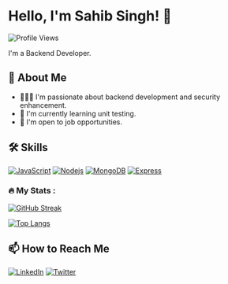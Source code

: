 # Hello, I'm Sahib Singh! 👋

![Profile Views](https://komarev.com/ghpvc/?username=your-username)

I'm a Backend Developer.

## 🚀 About Me

- 👨🏻‍💻 I'm passionate about backend development and security enhancement.
- 🌱 I'm currently learning unit testing.
- 💼 I'm open to job opportunities.

## 🛠️ Skills

[![JavaScript](https://img.shields.io/badge/-JavaScript-black?style=flat&logo=javascript&link=https://github.com/your-link)](https://github.com/your-link)
[![Nodejs](https://img.shields.io/badge/-Nodejs-black?style=flat&logo=node.js&link=https://github.com/your-link)](https://github.com/your-link)
[![MongoDB](https://img.shields.io/badge/-MongoDB-black?style=flat&logo=mongodb&link=https://github.com/your-link)](https://github.com/your-link)
[![Express](https://img.shields.io/badge/-Express-black?style=flat&logo=express&link=https://github.com/your-link)](https://github.com/your-link)

### :fire: My Stats :

[![GitHub Streak](http://github-readme-streak-stats.herokuapp.com?user=sahib139&theme=dark&background=000000)](https://git.io/streak-stats)

[![Top Langs](https://github-readme-stats.vercel.app/api/top-langs/?username=sahib139&layout=compact&theme=vision-friendly-dark)](https://github.com/anuraghazra/github-readme-stats)



## 📫 How to Reach Me

[![LinkedIn](https://img.shields.io/badge/-LinkedIn-blue?style=flat&logo=linkedin&link=https://www.linkedin.com/in/sahib-singh-b715b2207/)](https://www.linkedin.com/in/sahib-singh-b715b2207/)
[![Twitter](https://img.shields.io/badge/-Twitter-blue?style=flat&logo=twitter&link=https://twitter.com/sahib139)](https://twitter.com/sahib139)

